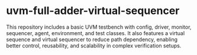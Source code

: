 # uvm-full-adder-virtual-sequencer
This repository includes a basic UVM testbench with config, driver, monitor, sequencer, agent, environment, and test classes. It also features a virtual sequence and virtual sequencer to reduce path dependency, enabling better control, reusability, and scalability in complex verification setups.
